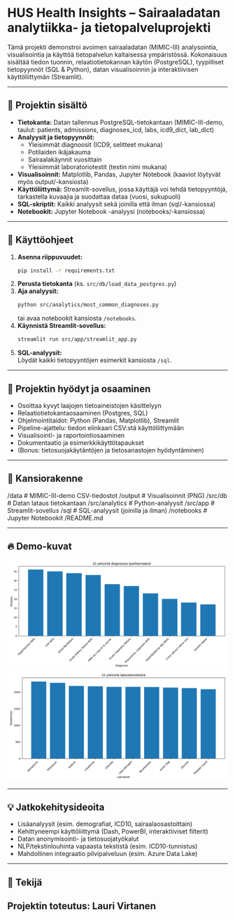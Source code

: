 # HUS Health Insights – Sairaaladatan analytiikka- ja tietopalveluprojekti

Tämä projekti demonstroi avoimen sairaaladatan (MIMIC-III) analysointia, visualisointia ja käyttöä tietopalvelun kaltaisessa ympäristössä. Kokonaisuus sisältää tiedon tuonnin, relaatiotietokannan käytön (PostgreSQL), tyypilliset tietopyynnöt (SQL & Python), datan visualisoinnin ja interaktiivisen käyttöliittymän (Streamlit).

---

## 🔎 **Projektin sisältö**

- **Tietokanta:** Datan tallennus PostgreSQL-tietokantaan (MIMIC-III-demo, taulut: patients, admissions, diagnoses_icd, labs, icd9_dict, lab_dict)
- **Analyysit ja tietopyynnöt:**
  - Yleisimmät diagnoosit (ICD9, selitteet mukana)
  - Potilaiden ikäjakauma
  - Sairaalakäynnit vuosittain
  - Yleisimmät laboratoriotestit (testin nimi mukana)
- **Visualisoinnit:** Matplotlib, Pandas, Jupyter Notebook (kaaviot löytyvät myös output/-kansiosta)
- **Käyttöliittymä:** Streamlit-sovellus, jossa käyttäjä voi tehdä tietopyyntöjä, tarkastella kuvaajia ja suodattaa dataa (vuosi, sukupuoli)
- **SQL-skriptit:** Kaikki analyysit sekä joinilla että ilman (sql/-kansiossa)
- **Notebookit:** Jupyter Notebook -analyysi (notebooks/-kansiossa)

---

## 🚀 **Käyttöohjeet**

1. **Asenna riippuvuudet:**
    ```bash
    pip install -r requirements.txt
    ```
2. **Perusta tietokanta** (ks. `src/db/load_data_postgres.py`)
3. **Aja analyysit:**
    ```bash
    python src/analytics/most_common_diagnoses.py
    ```
    tai avaa notebookit kansiosta `/notebooks`.
4. **Käynnistä Streamlit-sovellus:**
    ```bash
    streamlit run src/app/streamlit_app.py
    ```
5. **SQL-analyysit:**  
   Löydät kaikki tietopyyntöjen esimerkit kansiosta `/sql`.

---

## 🎯 **Projektin hyödyt ja osaaminen**

- Osoittaa kyvyt laajojen tietoaineistojen käsittelyyn
- Relaatiotietokantaosaaminen (Postgres, SQL)
- Ohjelmointitaidot: Python (Pandas, Matplotlib), Streamlit
- Pipeline-ajattelu: tiedon elinkaari CSV:stä käyttöliittymään
- Visualisointi- ja raportointiosaaminen
- Dokumentaatio ja esimerkkikäyttötapaukset
- (Bonus: tietosuojakäytäntöjen ja tietosanastojen hyödyntäminen)

---

## 📁 **Kansiorakenne**
/data # MIMIC-III-demo CSV-tiedostot
/output # Visualisoinnit (PNG)
/src/db # Datan lataus tietokantaan
/src/analytics # Python-analyysit
/src/app # Streamlit-sovellus
/sql # SQL-analyysit (joinilla ja ilman)
/notebooks # Jupyter Notebookit
/README.md


---

## 🔥 **Demo-kuvat**

![Yleisimmät diagnoosit](output/most_common_diagnoses_with_names.png)
![Yleisimmät laboratoriotestit](output/most_common_labs_with_names.png)

---

## 💡 **Jatkokehitysideoita**

- Lisäanalyysit (esim. demografiat, ICD10, sairaalaosastoittain)
- Kehittyneempi käyttöliittymä (Dash, PowerBI, interaktiiviset filterit)
- Datan anonymisointi- ja tietosuojatyökalut
- NLP/tekstinlouhinta vapaasta tekstistä (esim. ICD10-tunnistus)
- Mahdollinen integraatio pilvipalveluun (esim. Azure Data Lake)

---

## 👤 **Tekijä**

Projektin toteutus: Lauri Virtanen
---
